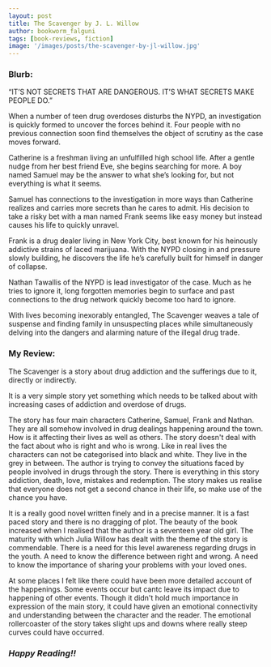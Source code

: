 ```yaml
---
layout: post
title: The Scavenger by J. L. Willow
author: bookworm_falguni
tags: [book-reviews, fiction]
image: '/images/posts/the-scavenger-by-jl-willow.jpg'
---
```

### **Blurb:**
“IT’S NOT SECRETS THAT ARE DANGEROUS. IT’S WHAT SECRETS MAKE PEOPLE DO.”

When a number of teen drug overdoses disturbs the NYPD, an investigation is quickly formed to uncover the forces behind it. Four people with no previous connection soon find themselves the object of scrutiny as the case moves forward.

Catherine is a freshman living an unfulfilled high school life. After a gentle nudge from her best friend Eve, she begins searching for more. A boy named Samuel may be the answer to what she’s looking for, but not everything is what it seems.

Samuel has connections to the investigation in more ways than Catherine realizes and carries more secrets than he cares to admit. His decision to take a risky bet with a man named Frank seems like easy money but instead causes his life to quickly unravel.

Frank is a drug dealer living in New York City, best known for his heinously addictive strains of laced marijuana. With the NYPD closing in and pressure slowly building, he discovers the life he’s carefully built for himself in danger of collapse.

Nathan Tawallis of the NYPD is lead investigator of the case. Much as he tries to ignore it, long forgotten memories begin to surface and past connections to the drug network quickly become too hard to ignore.

With lives becoming inexorably entangled, The Scavenger weaves a tale of suspense and finding family in unsuspecting places while simultaneously delving into the dangers and alarming nature of the illegal drug trade.

### **My Review:**
The Scavenger is a story about drug addiction and the sufferings due to it, directly or indirectly.

It is a very simple story yet something which needs to be talked about with increasing cases of addiction and overdose of drugs.

The story has four main characters Catherine, Samuel, Frank and Nathan. They are all somehow involved in drug dealings happening around the town. How is it affecting their lives as well as others. The story doesn't deal with the fact about who is right and who is wrong. Like in real lives the characters can not be categorised into black and white. They live in the grey in between. The author is trying to convey the situations faced by people involved in drugs through the story. There is everything in this story addiction, death, love, mistakes and redemption. The story makes us realise that everyone does not get a second chance in their life, so make use of the chance you have.

It is a really good novel written finely and in a precise manner. It is a fast paced story and there is no dragging of plot. The beauty of the book increased when I realised that the author is a seventeen year old girl. The maturity with which Julia Willow has dealt with the theme of the story is commendable. There is a need for this level awareness regarding drugs in the youth. A need to know the difference between right and wrong. A need to know the importance of sharing your problems with your loved ones.

At some places I felt like there could have been more detailed account of the happenings. Some events occur but cantc leave its impact due to happening of other events. Though it didn't hold much importance in expression of the main story, it could have given an emotional connectivity and understanding between the character and the reader. The emotional rollercoaster of the story takes slight ups and downs where really steep curves could have occurred.

### ***Happy Reading!!***
